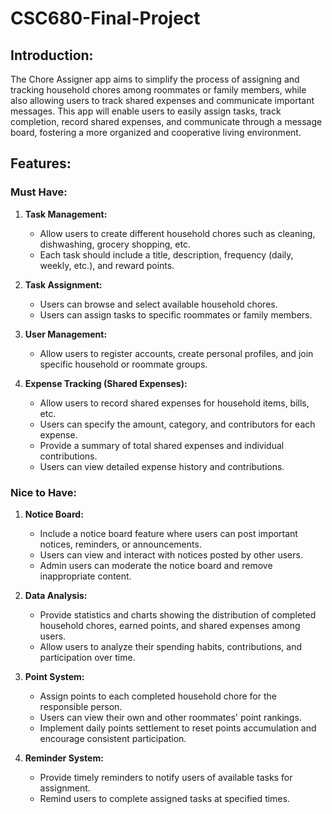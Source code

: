 # CSC680-Final-Project

## Introduction:
The Chore Assigner app aims to simplify the process of assigning and tracking household chores among roommates or family members, while also allowing users to track shared expenses and communicate important messages. This app will enable users to easily assign tasks, track completion, record shared expenses, and communicate through a message board, fostering a more organized and cooperative living environment.

## Features:

### Must Have:
1. **Task Management:**
   - Allow users to create different household chores such as cleaning, dishwashing, grocery shopping, etc.
   - Each task should include a title, description, frequency (daily, weekly, etc.), and reward points.

2. **Task Assignment:**
   - Users can browse and select available household chores.
   - Users can assign tasks to specific roommates or family members.

3. **User Management:**
   - Allow users to register accounts, create personal profiles, and join specific household or roommate groups.

4. **Expense Tracking (Shared Expenses):**
   - Allow users to record shared expenses for household items, bills, etc.
   - Users can specify the amount, category, and contributors for each expense.
   - Provide a summary of total shared expenses and individual contributions.
   - Users can view detailed expense history and contributions.

### Nice to Have:
1. **Notice Board:**
   - Include a notice board feature where users can post important notices, reminders, or announcements.
   - Users can view and interact with notices posted by other users.
   - Admin users can moderate the notice board and remove inappropriate content.

2. **Data Analysis:**
   - Provide statistics and charts showing the distribution of completed household chores, earned points, and shared expenses among users.
   - Allow users to analyze their spending habits, contributions, and participation over time.

3. **Point System:**
   - Assign points to each completed household chore for the responsible person.
   - Users can view their own and other roommates' point rankings.
   - Implement daily points settlement to reset points accumulation and encourage consistent participation.

4. **Reminder System:**
   - Provide timely reminders to notify users of available tasks for assignment.
   - Remind users to complete assigned tasks at specified times.
